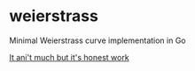# weierstrass
Minimal Weierstrass curve implementation in Go

[It ani't much but it's honest work](https://www.google.com/search?q=It%20ain't%20much%20but%20it's%20honest%20work)
